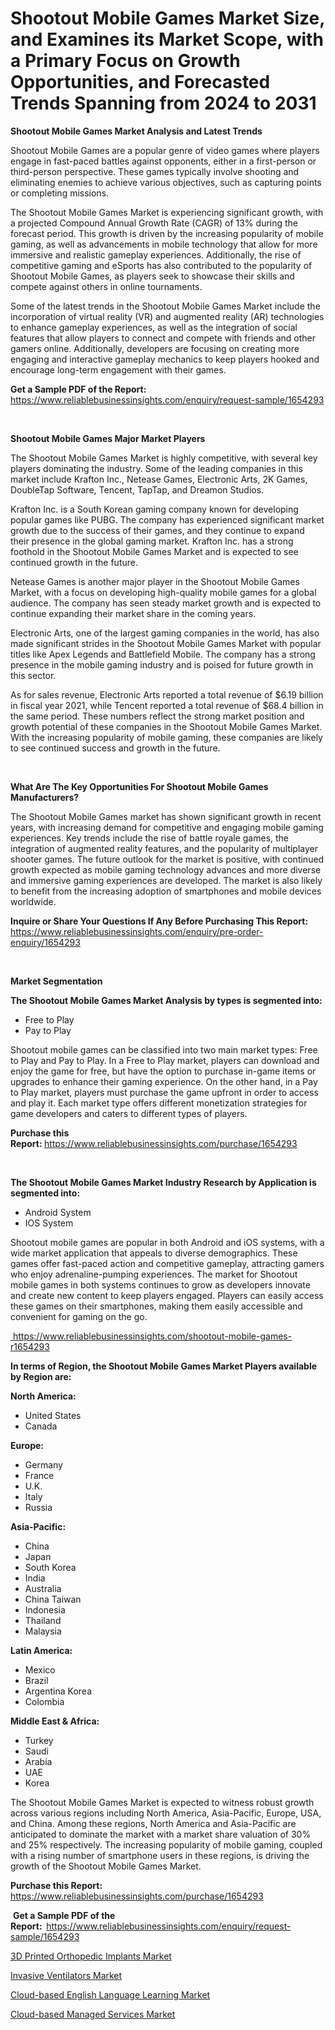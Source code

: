 <p><h1>Shootout Mobile Games Market Size, and Examines its Market Scope, with a Primary Focus on Growth Opportunities, and Forecasted Trends Spanning from 2024 to 2031</h1></p><p><strong>Shootout Mobile Games Market Analysis and Latest Trends</strong></p>
<p><p>Shootout Mobile Games are a popular genre of video games where players engage in fast-paced battles against opponents, either in a first-person or third-person perspective. These games typically involve shooting and eliminating enemies to achieve various objectives, such as capturing points or completing missions.</p><p>The Shootout Mobile Games Market is experiencing significant growth, with a projected Compound Annual Growth Rate (CAGR) of 13% during the forecast period. This growth is driven by the increasing popularity of mobile gaming, as well as advancements in mobile technology that allow for more immersive and realistic gameplay experiences. Additionally, the rise of competitive gaming and eSports has also contributed to the popularity of Shootout Mobile Games, as players seek to showcase their skills and compete against others in online tournaments.</p><p>Some of the latest trends in the Shootout Mobile Games Market include the incorporation of virtual reality (VR) and augmented reality (AR) technologies to enhance gameplay experiences, as well as the integration of social features that allow players to connect and compete with friends and other gamers online. Additionally, developers are focusing on creating more engaging and interactive gameplay mechanics to keep players hooked and encourage long-term engagement with their games.</p></p>
<p><strong>Get a Sample PDF of the Report:&nbsp;</strong> <a href="https://www.reliablebusinessinsights.com/enquiry/request-sample/1654293">https://www.reliablebusinessinsights.com/enquiry/request-sample/1654293</a></p>
<p>&nbsp;</p>
<p><strong>Shootout Mobile Games Major Market Players</strong></p>
<p><p>The Shootout Mobile Games Market is highly competitive, with several key players dominating the industry. Some of the leading companies in this market include Krafton Inc., Netease Games, Electronic Arts, 2K Games, DoubleTap Software, Tencent, TapTap, and Dreamon Studios.</p><p>Krafton Inc. is a South Korean gaming company known for developing popular games like PUBG. The company has experienced significant market growth due to the success of their games, and they continue to expand their presence in the global gaming market. Krafton Inc. has a strong foothold in the Shootout Mobile Games Market and is expected to see continued growth in the future.</p><p>Netease Games is another major player in the Shootout Mobile Games Market, with a focus on developing high-quality mobile games for a global audience. The company has seen steady market growth and is expected to continue expanding their market share in the coming years.</p><p>Electronic Arts, one of the largest gaming companies in the world, has also made significant strides in the Shootout Mobile Games Market with popular titles like Apex Legends and Battlefield Mobile. The company has a strong presence in the mobile gaming industry and is poised for future growth in this sector.</p><p>As for sales revenue, Electronic Arts reported a total revenue of $6.19 billion in fiscal year 2021, while Tencent reported a total revenue of $68.4 billion in the same period. These numbers reflect the strong market position and growth potential of these companies in the Shootout Mobile Games Market. With the increasing popularity of mobile gaming, these companies are likely to see continued success and growth in the future.</p></p>
<p>&nbsp;</p>
<p><strong>What Are The Key Opportunities For Shootout Mobile Games Manufacturers?</strong></p>
<p><p>The Shootout Mobile Games market has shown significant growth in recent years, with increasing demand for competitive and engaging mobile gaming experiences. Key trends include the rise of battle royale games, the integration of augmented reality features, and the popularity of multiplayer shooter games. The future outlook for the market is positive, with continued growth expected as mobile gaming technology advances and more diverse and immersive gaming experiences are developed. The market is also likely to benefit from the increasing adoption of smartphones and mobile devices worldwide.</p></p>
<p><strong>Inquire or Share Your Questions If Any Before Purchasing This Report:</strong> <a href="https://www.reliablebusinessinsights.com/enquiry/pre-order-enquiry/1654293">https://www.reliablebusinessinsights.com/enquiry/pre-order-enquiry/1654293</a></p>
<p>&nbsp;</p>
<p><strong>Market Segmentation</strong></p>
<p><strong>The Shootout Mobile Games Market Analysis by types is segmented into:</strong></p>
<p><ul><li>Free to Play</li><li>Pay to Play</li></ul></p>
<p><p>Shootout mobile games can be classified into two main market types: Free to Play and Pay to Play. In a Free to Play market, players can download and enjoy the game for free, but have the option to purchase in-game items or upgrades to enhance their gaming experience. On the other hand, in a Pay to Play market, players must purchase the game upfront in order to access and play it. Each market type offers different monetization strategies for game developers and caters to different types of players.</p></p>
<p><strong>Purchase this Report:&nbsp;</strong><a href="https://www.reliablebusinessinsights.com/purchase/1654293">https://www.reliablebusinessinsights.com/purchase/1654293</a></p>
<p>&nbsp;</p>
<p><strong>The Shootout Mobile Games Market Industry Research by Application is segmented into:</strong></p>
<p><ul><li>Android System</li><li>IOS System</li></ul></p>
<p><p>Shootout mobile games are popular in both Android and iOS systems, with a wide market application that appeals to diverse demographics. These games offer fast-paced action and competitive gameplay, attracting gamers who enjoy adrenaline-pumping experiences. The market for Shootout mobile games in both systems continues to grow as developers innovate and create new content to keep players engaged. Players can easily access these games on their smartphones, making them easily accessible and convenient for gaming on the go.</p></p>
<p><a href="https://www.reliablebusinessinsights.com/shootout-mobile-games-r1654293">&nbsp;https://www.reliablebusinessinsights.com/shootout-mobile-games-r1654293</a></p>
<p><strong>In terms of Region, the Shootout Mobile Games Market Players available by Region are:</strong></p>
<p>
    <p> <strong> North America: </strong>
        <ul>
            <li>United States</li>
            <li>Canada</li>
        </ul>
        </p> 
    <p> <strong> Europe: </strong>
        <ul>
            <li>Germany</li>
            <li>France</li>
            <li>U.K.</li>
            <li>Italy</li>
            <li>Russia</li>
        </ul>
        </p> 
    <p> <strong> Asia-Pacific: </strong>
        <ul>
            <li>China</li>
            <li>Japan</li>
            <li>South Korea</li>
            <li>India</li>
            <li>Australia</li>
            <li>China Taiwan</li>
            <li>Indonesia</li>
            <li>Thailand</li>
            <li>Malaysia</li>
        </ul>
        </p> 
    <p> <strong> Latin America: </strong>
        <ul>
            <li>Mexico</li>
            <li>Brazil</li>
            <li>Argentina Korea</li>
            <li>Colombia</li>
        </ul>
        </p> 
    <p> <strong> Middle East & Africa: </strong>
        <ul>
            <li>Turkey</li>
            <li>Saudi</li>
            <li>Arabia</li>
            <li>UAE</li>
            <li>Korea</li>
        </ul>
    </p>
    </p>
<p><p>The Shootout Mobile Games Market is expected to witness robust growth across various regions including North America, Asia-Pacific, Europe, USA, and China. Among these regions, North America and Asia-Pacific are anticipated to dominate the market with a market share valuation of 30% and 25% respectively. The increasing popularity of mobile gaming, coupled with a rising number of smartphone users in these regions, is driving the growth of the Shootout Mobile Games Market.</p></p>
<p><strong>Purchase this Report: </strong><a href="https://www.reliablebusinessinsights.com/purchase/1654293">https://www.reliablebusinessinsights.com/purchase/1654293</a></p>
<p>&nbsp;<strong>Get a Sample PDF of the Report:&nbsp;&nbsp;</strong><a href="https://www.reliablebusinessinsights.com/enquiry/request-sample/1654293">https://www.reliablebusinessinsights.com/enquiry/request-sample/1654293</a></p>
<p><strong></strong></p>
<p><p><a href="https://www.linkedin.com/pulse/3d-printed-orthopedic-implants-market-size-share-analysis-ffuve?trackingId=ZmhUM6bVlUzlm5hlSkKuCg%3D%3D">3D Printed Orthopedic Implants Market</a></p><p><a href="https://www.linkedin.com/pulse/global-invasive-ventilators-market-size-expected-experience-yhgqe?trackingId=WhNFGj54CLb0YSih9of2Uw%3D%3D">Invasive Ventilators Market</a></p><p><a href="https://github.com/neilMartin36/Market-Research-Report-List-1/blob/main/cloud-based-english-language-learning-market.md">Cloud-based English Language Learning Market</a></p><p><a href="https://github.com/sydneyHley85/Market-Research-Report-List-1/blob/main/cloud-based-managed-services-market.md">Cloud-based Managed Services Market</a></p></p>